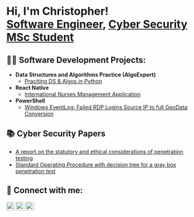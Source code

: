 <h1>Hi, I'm Christopher! <br/><a href="https://github.com/ChristopherObocha">Software Engineer</a>, <a href="https://www.linkedin.com/in/christopher-f-c-obocha-368411156/">Cyber Security MSc Student</a></h1>

<h2>👨‍💻 Software Development Projects:</h2>

- <b>Data Structures and Algorithms Practice (AlgoExpert)</b>
  - [Praciting DS & Algos in Python]()
- <b>React Native</b>
  - [International Nurses Management Application](https://github.com/ChristopherObocha/InterN)
- <b>PowerShell</b>
  - [Windows EventLog: Failed RDP Logins Source IP to full GeoData Conversion]()

<h2>📚 Cyber Security Papers</h2>

- [A report on the statutory and ethical considerations of penetration testing](https://drive.google.com/file/d/14y4NKF-FL-Yh98zJm1bjvrFoKUy59zrA/view?usp=sharing)
- [Standard Operating Procedure with decision tree for a gray box penetration test](https://drive.google.com/file/d/1NPCoKBimSAxSD8RAPE1CI3AgOMMJk1dl/view?usp=sharing)

<h2> 🤳 Connect with me:</h2>

[<img align="left" alt="ChrisObocha | Twitter" width="22px" src="https://cdn.jsdelivr.net/npm/simple-icons@v3/icons/twitter.svg" />][twitter]
[<img align="left" alt="ChrisObocha | LinkedIn" width="22px" src="https://cdn.jsdelivr.net/npm/simple-icons@v3/icons/linkedin.svg" />][linkedin]
[<img align="left" alt="ChrisObocha | Instagram" width="22px" src="https://cdn.jsdelivr.net/npm/simple-icons@v3/icons/instagram.svg" />][instagram]

[twitter]: https://twitter.com/ChrisObocha
[instagram]: https://www.instagram.com/chrisobocha/
[linkedin]: https://www.linkedin.com/in/christopher-f-c-obocha-368411156/

<!--
**joshmadakor1/joshmadakor1** is a ✨ _special_ ✨ repository because its `README.md` (this file) appears on your GitHub profile.

Here are some ideas to get you started:

- 🔭 I’m currently working on ...
- 🌱 I’m currently learning ...
- 👯 I’m looking to collaborate on ...
- 🤔 I’m looking for help with ...
- 💬 Ask me about ...
- 📫 How to reach me: ...
- 😄 Pronouns: ...
- ⚡ Fun fact: ...
-->
